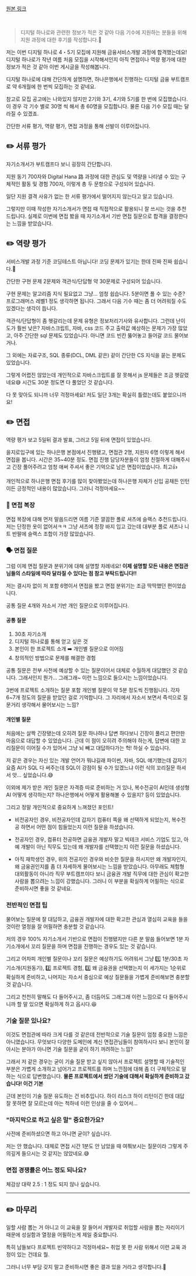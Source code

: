 <p><a href="https://velog.io/@yje9802/%EB%94%94%EC%A7%80%ED%84%B8-%ED%95%98%EB%82%98%EB%A1%9C-%EC%84%9C%EB%B9%84%EC%8A%A4%EA%B0%9C%EB%B0%9C-%EC%A7%80%EC%9B%90-%EA%B3%BC%EC%A0%95-%ED%9B%84%EA%B8%B0" target="blank">원본 링크</a></p><br><blockquote>
<p>디지털 하나로와 관련한 정보가 적은 것 같아 다음 기수에 지원하는 분들을 위해 지원 과정에 대한 후기를 작성합니다.🙌</p>
</blockquote>
<p>저는 이번 디지털 하나로 4・5기 모집에 지원해 금융서비스개발 과정에 합격했는데요! 
디지털 하나로가 작년 여름 처음 모집을 시작해서인지 아직 면접이나 역량 평가에 대한 정보가 적은 것 같아 이번 게시글을 작성해봅니다.</p>
<p>디지털 하나로에 대해 간단하게 설명하면, 하나은행에서 진행하는 디지털 금융 부트캠프로 약 6개월에 한 번씩 모집하는 것 같네요.</p>
<p>참고로 모집 공고에는 나와있지 않지만 2기와 3기, 4기와 5기를 한 번에 모집했습니다. 이 경우 각 기수 별로 30명 씩 해서 총 60명을 모집합니다. 물론 다음 기수 모집 때는 달라질 수 있겠죠.</p>
<p>간단한 서류 평가, 역량 평가, 면접 과정을 통해 선발이 이루어집니다. </p>
<h2 id="✏️-서류-평가">✏️ 서류 평가</h2>
<p>자기소개서가 부트캠프다 보니 굉장히 간단합니다. </p>
<p>지원 동기 700자와 Digital Hana 路 과정에 대한 관심도 및 역량을 나타낼 수 있는 구체적인 활동 및 경험 700자, 이렇게 총 두 문항으로 구성되어 있습니다.</p>
<p>일단 지원 결격 사유가 없는 한 서류 평가에서 떨어지지 않는다고 알고 있습니다. </p>
<p>그렇지만 이때 작성한 자기소개서가 면접 때 직접적으로 활용되니 잘 쓰시는 것을 추천드립니다. 실제로 이번에 면접 봤을 때 자기소개서 기반 면접 질문으로 합격을 결정한다는 느낌을 받았습니다. </p>
<h2 id="✏️-역량-평가">✏️ 역량 평가</h2>
<p>서비스개발 과정 기준 코딩테스트 아닙니다! 코딩 문제가 있기는 한데 진짜 진짜 쉽습니다.🤣</p>
<p>간단한 구현 문제 2문제와 객관식/단답형 약 30문제로 구성되어 있습니다.</p>
<p>구현 문제는 알고리즘 지식 필요없고 그냥... 엄청 쉽습니다. 5분이면 풀 수 있는 수준? 프로그래머스 레벨1 정도 생각하면 됩니다. 그래서 다음 기수 때는 좀 더 어려워질 수도 있겠다는 생각이 듭니다.</p>
<p>객관식/단답형이 좀 헷갈리는데 문제 유형은 정보처리기사와 유사합니다. 그런데 난이도가 훨씬 낮은? 자바스크립트, 자바, css 코드 주고 출력값 예상하는 문제가 가장 많았고, 아주 간단한 sql 문제도 있었습니다. 아니면 코드 빈칸 뚫어놓고 들어갈 코드 물어보거나.</p>
<p>그 외에는 자료구조, SQL 종류(DCL, DML 같은) 같이 간단한 CS 지식을 묻는 문제도 있었습니다.</p>
<p>그렇게 어렵진 않았는데 개인적으로 자바스크립트를 잘 못해서 js 문제들은 조금 헷갈렸네요😅 시간도 30분 정도면 다 풀었던 것 같습니다. </p>
<p>다 못 맞아도 되니까 너무 걱정마세요! 저도 일단 3개는 확실히 틀렸는데도 붙었으니까요!</p>
<h2 id="✏️-면접">✏️ 면접</h2>
<p>역량 평가 보고 5일뒤 결과 발표, 그러고 5일 뒤에 면접이 있었습니다.</p>
<p>을지로입구에 있는 하나은행 본점에서 진행됐고, 면접관 2명, 지원자 6명 이렇게 해서 면접을 봅니다. 시간은 35~40분 정도. 면접 진행 담당자분들이 엄청 친절하게 대해주시고 긴장 풀어주려고 엄청 애써 주셔서 좋은 기억으로 남은 면접이었습니다. 최고👍 </p>
<p>개인적으로 하나은행 면접 후기를 많이 찾아봤었는데 하나은행 자체가 신입 공채든 인턴이든 긍정적인 내용이 많았습니다. 그러니 걱정마세요~~</p>
<h3 id="👚-면접-복장">👚 면접 복장</h3>
<p>면접 복장에 대해 먼저 말씀드리면 여름 기준 깔끔한 폴로 셔츠에 슬랙스 추천드립니다. 저는 단정한 옷이 없어서ㅋㅋ 그냥 셔츠에 정장 바지 입고 갔는데 대부분 폴로 셔츠나 니트 반팔에 슬랙스 조합이 가장 많았습니다. </p>
<h3 id="🗣️-면접-질문">🗣️ 면접 질문</h3>
<p>그럼 이제 면접 질문과 분위기에 대해 설명할 차례네요! <strong>이제 설명할 모든 내용은 면접관님들의 스타일에 따라 달라질 수 있다는 점 참고 부탁드립니다!!</strong></p>
<p>저는 결시자 없이 저 포함 6명이서 면접을 봤고 면접 분위기는 조금 딱딱했던 편이었습니다. </p>
<p>공통 질문 4개와 자소서 기반 개인 질문으로 이루어집니다. </p>
<h4 id="공통-질문">공통 질문</h4>
<ol>
<li>30초 자기소개</li>
<li>디지털 하나로를 통해 얻고 싶은 것</li>
<li>본인이 한 프로젝트 소개 ➡️ 개인별 질문으로 이어짐</li>
<li>창의적인 방법으로 문제를 해결한 경험</li>
</ol>
<p>공통 질문은 전부 사전에 예상할 수 있는 질문이어서 대체로 수월하게 대답했던 것 같습니다. 그래서인지 뭔가... 그래그래~ 이런 느낌으로 들으시는 느낌이었습니다.</p>
<p>3번에 프로젝트 소개하는 질문 포함 개인별 질문이 약 5분 정도씩 진행됩니다. 각자 6~7개 정도의 질문을 받았던 걸로 기억합니다. 그 자리에서 자소서 보면서 즉석으로 질문거리 생각해서 물어보시는 느낌? </p>
<h4 id="개인별-질문">개인별 질문</h4>
<p>처음에는 살짝 긴장됐는데 오히려 질문 하나하나 답변 하다보니 긴장이 풀리고 편안한 마음으로 대답할 수 있었습니다. 근데 이 점이 오히려 주의해야 하는게, 답변에 대한 꼬리질문이 이어질 수가 있어서 그냥 뇌 빼고 대답하다가는 헉! 하실 수 있습니다. </p>
<p>저 같은 경우는 자신 있는 개발 언어가 뭐냐길래 파이썬, 자바, SQL 얘기했는데 갑자기 요즘 AI가 SQL 다 써주는데 SQL이 강점이 될 수가 있겠느냐 이런 식의 꼬리질문 하셔서 앗... 싶었습니다.😅</p>
<p>이외에 제가 받은 개인 질문은 자격증 따로 준비하는 거 있나, 복수전공이 AI인데 생성형 AI 어떻게 생각하는지? 하나은행에서 어떻게 활용해볼 수 있을지? 등이 있었습니다. </p>
<p>그리고 정말 개인적으로 중요하게 느껴졌던 포인트!</p>
<ul>
<li><p>비전공자인 경우,
비전공자인데 갑자기 컴퓨터 쪽을 왜 선택하게 되었는지, 복수전공 하면서 어떤 점이 힘들었는지 이런 질문을 하셨습니다. </p>
</li>
<li><p>전공자인 경우,
컴퓨터 전공하면 금융권 개발자 말고 빅테크 서비스 기업도 있고, 아예 개발이 아닌 직무도 있는데 왜 개발자를 선택했는지 이런 질문을 하셨습니다.</p>
</li>
<li><p>아직 재학생인 경우,
위의 전공자인 경우와 비슷한 질문을 하시지만 왜 개발자인지, 왜 금융권인지를 좀 더 자세하게 물어보시는 느낌을 받았습니다. 
아무래도 체험형 대외활동이 아니라 직무 부트캠프이다 보니 금융권 개발 직무에 대한 관심이 확고한 사람을 뽑으려는 느낌이 강했습니다. 그러니 이 부분을 확실하게 어필하는 식으로 준비하시면 좋을 것 같네요.</p>
</li>
</ul>
<h3 id="전반적인-면접-팁">전반적인 면접 팁</h3>
<p>물어보는 질문에 잘 대답하고, 금융권 개발자에 대한 확고한 관심과 열심히 교육을 들을 것이란 열정을 잘 어필하면 충분할 것 같습니다.</p>
<p>저의 경우 100% 자기소개서 기반으로 면접이 진행됐지만 다른 분 말씀 들어보면 1분 자기소개에서 꼬리 질문을 하며 면접을 진행하는 경우도 있는 것 같습니다.</p>
<p>그리고 어차피 개인별 질문이나 꼬리 질문은 예상하기도 어려워서 
그냥 1️⃣ 1분/30초 자기소개(지원동기), 2️⃣ 프로젝트 경험, 3️⃣ 왜 금융권을 선택했는지 이 세가지는 1순위로 확실하게 준비하고, 
나머지는 자소서 중심으로 예상 질문들을 가볍게 준비해보면 충분할 것 같습니다. </p>
<p>그리고 천천히 말해도 다 들어주시고, 좀 더듬어도 그래그래 이런 느낌으로 다 들어주시니까 할 말 있으면 확실하게 하고 옵시다.😆 </p>
<h3 id="기술-질문-있나요">기술 질문 있나요?</h3>
<p>이것도 면접관에 따라 크게 다를 것 같은데 전반적으로 기술 질문이 엄청 중요한 느낌은 아니였습니다. 무엇보다 다양한 도메인에 계신 면접관님들이 참여하시다 보니 본인이 잘 아시는 분야가 아니면 기술 질문을 굳이 하기 꺼려하는 느낌?</p>
<p>그래서 저 같은 경우는 굳이 기술 질문 받고 싶지 않아서 프로젝트 설명할 때 기술적인 부분은 가볍게 소개하고 넘어가고 프로젝트를 하며 느낀점에 대해 좀 더 구체적으로 말하는 식으로 답변했습니다. 
<strong>물론 프로젝트에서 썼던 기술에 대해서 확실하게 준비하고 갔습니다! 이건 기본</strong></p>
<p>근데 본인이 기술 질문 유도하는 건 비추입니다. 하이 리스크 하이 리턴이긴 한데 대답 잘 못하면 잘 모르는데 아는 척하네 이런 인상을 줄 수 있어서...</p>
<h3 id="마지막으로-하고-싶은-말-중요한가요">&quot;마지막으로 하고 싶은 말&quot; 중요한가요?</h3>
<p>사전에 준비하셨으면 하고 아니면 굳이? 싶습니다.</p>
<p>저는 안 했습니다. 대체로 면접 시간 1분도 안 남았을 때 여쭤보시는 질문이라 그렇게 주의깊게 들으시는 것 같지는 않았네요.😅</p>
<h3 id="면접-경쟁률은-어느-정도-되나요">면접 경쟁률은 어느 정도 되나요?</h3>
<p>체감상 대략 2.5 : 1 정도 되지 않나 싶습니다. </p>
<hr />
<h2 id="✏️-마무리">✏️ 마무리</h2>
<p>일할 사람 뽑는 거 아니고 이 교육을 잘 들어서 개발자로 취업할 사람을 뽑는 자리이기 때문에 성실함과 열정을 어필하는게 제일 중요합니다. </p>
<p>특히 남들보다 프로젝트 빈약하다고 걱정마세요~ 취업 못 한 사람 위해서 이런 교육 과정이 있는 건데요 뭘.</p>
<p>그러니 너무 부담 갖지 말고 준비하시면 좋은 결과 있을 거라고 생각합니다.💪</p>